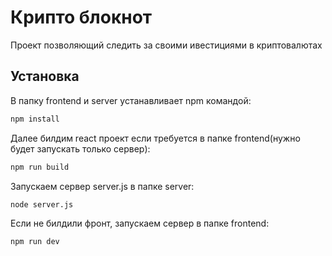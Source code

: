 # Крипто блокнот   
Проект позволяющий следить за своими ивестициями в криптовалютах

## Установка
В папку frontend и server устанавливает npm командой:
```bash
npm install
```
Далее билдим react проект если требуется в папке frontend(нужно будет запускать только сервер):
```bash
npm run build
```
Запускаем сервер server.js в папке server:
```bash
node server.js
```

Если не билдили фронт, запускаем сервер в папке frontend:
```bash
npm run dev
```